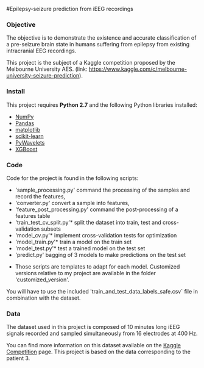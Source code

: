 #Epilepsy-seizure prediction from iEEG recordings

### Objective
The objective is to demonstrate the existence and accurate classification of a pre-seizure brain state in 
humans suffering from epilepsy from existing intracranial EEG recordings.


This project is the subject of a Kaggle competition proposed by the Melbourne University AES.
(link: https://www.kaggle.com/c/melbourne-university-seizure-prediction). 


### Install

This project requires **Python 2.7** and the following Python libraries installed:

- [NumPy](http://www.numpy.org/)
- [Pandas](http://pandas.pydata.org)
- [matplotlib](http://matplotlib.org/)
- [scikit-learn](http://scikit-learn.org/stable/)
- [PyWavelets](https://github.com/PyWavelets/pywt)
- [XGBoost](https://github.com/dmlc/xgboost)


### Code

Code for the project is found in the following scripts:
- 'sample_processing.py' command the processing of the samples and record the features,
- 'converter.py' convert a sample into features,
- 'feature_post_processing.py' command the post-processing of a features table
- 'train_test_cv_split.py'* split the dataset into train, test and cross-validation subsets
- 'model_cv.py'* implement cross-validation tests for optimization 
- 'model_train.py'* train a model on the train set
- 'model_test.py'* test a trained model on the test set
- 'predict.py' bagging of 3 models to make predictions on the test set

 * Those scripts are templates to adapt for each model. Customized versions relative to my project are available
in the folder 'customized_version'.

You will have to use the included 'train_and_test_data_labels_safe.csv` file in combination with the dataset.

### Data

The dataset used in this project is composed of 10 minutes long iEEG signals recorded and sampled simultaneously from 16 electrodes at 400 Hz.

You can find more information on this dataset available on the [Kaggle Competition](https://www.kaggle.com/c/melbourne-university-seizure-prediction/data) page.
This project is based on the data corresponding to the patient 3.
